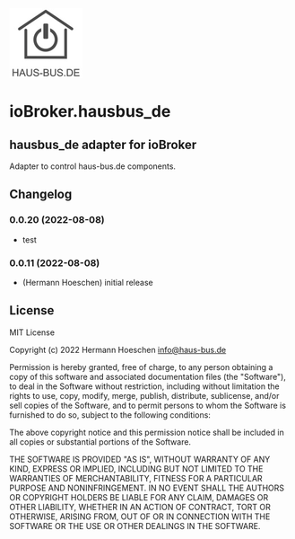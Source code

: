 ![Logo](admin/hausbusde.png)
# ioBroker.hausbus_de

## hausbus_de adapter for ioBroker

Adapter to control haus-bus.de components.



## Changelog
### 0.0.20 (2022-08-08)
* test

### 0.0.11 (2022-08-08)
* (Hermann Hoeschen) initial release

## License
MIT License

Copyright (c) 2022 Hermann Hoeschen <info@haus-bus.de>

Permission is hereby granted, free of charge, to any person obtaining a copy
of this software and associated documentation files (the "Software"), to deal
in the Software without restriction, including without limitation the rights
to use, copy, modify, merge, publish, distribute, sublicense, and/or sell
copies of the Software, and to permit persons to whom the Software is
furnished to do so, subject to the following conditions:

The above copyright notice and this permission notice shall be included in all
copies or substantial portions of the Software.

THE SOFTWARE IS PROVIDED "AS IS", WITHOUT WARRANTY OF ANY KIND, EXPRESS OR
IMPLIED, INCLUDING BUT NOT LIMITED TO THE WARRANTIES OF MERCHANTABILITY,
FITNESS FOR A PARTICULAR PURPOSE AND NONINFRINGEMENT. IN NO EVENT SHALL THE
AUTHORS OR COPYRIGHT HOLDERS BE LIABLE FOR ANY CLAIM, DAMAGES OR OTHER
LIABILITY, WHETHER IN AN ACTION OF CONTRACT, TORT OR OTHERWISE, ARISING FROM,
OUT OF OR IN CONNECTION WITH THE SOFTWARE OR THE USE OR OTHER DEALINGS IN THE
SOFTWARE.